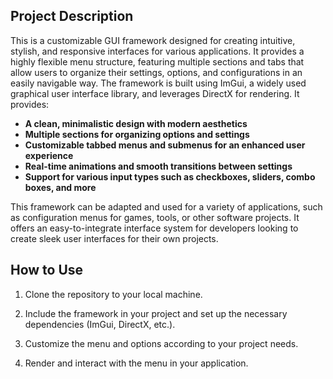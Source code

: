 
## Project Description                                                                             
This is a customizable GUI framework designed for creating intuitive, stylish, and responsive interfaces for various applications. It provides a highly flexible menu structure, featuring multiple sections and tabs that allow users to organize their settings, options, and configurations in an easily navigable way.
The framework is built using ImGui, a widely used graphical user interface library, and leverages DirectX for rendering. It provides:
- **A clean, minimalistic design with modern aesthetics**
- **Multiple sections for organizing options and settings**
- **Customizable tabbed menus and submenus for an enhanced user experience**
- **Real-time animations and smooth transitions between settings**
- **Support for various input types such as checkboxes, sliders, combo boxes, and more**

This framework can be adapted and used for a variety of applications, such as configuration menus for games, tools, or other software projects. It offers an easy-to-integrate interface system for developers looking to create sleek user interfaces for their own projects.


## How to Use
1. Clone the repository to your local machine.

2. Include the framework in your project and set up the necessary dependencies (ImGui, DirectX, etc.).

3. Customize the menu and options according to your project needs.

4. Render and interact with the menu in your application.
